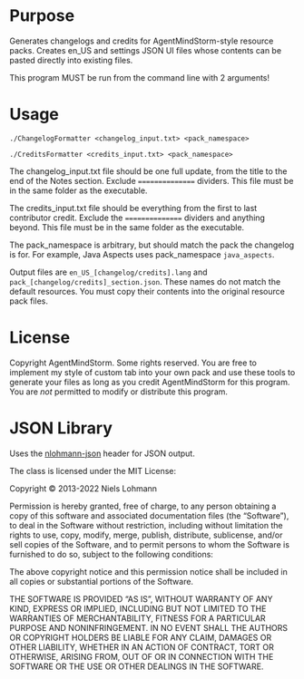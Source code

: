 
# Purpose
Generates changelogs and credits for AgentMindStorm-style resource packs. Creates en_US and settings JSON UI files whose contents can be pasted directly into existing files.

This program MUST be run from the command line with 2 arguments!

# Usage

    ./ChangelogFormatter <changelog_input.txt> <pack_namespace>

    ./CreditsFormatter <credits_input.txt> <pack_namespace>

The changelog_input.txt file should be one full update, from the title to the end of the Notes section. Exclude `==============` dividers. This file must be in the same folder as the executable.

The credits_input.txt file should be everything from the first to last contributor credit. Exclude the `==============` dividers and anything beyond. This file must be in the same folder as the executable.

The pack_namespace is arbitrary, but should match the pack the changelog is for. For example, Java Aspects uses pack_namespace `java_aspects`.

Output files are `en_US_[changelog/credits].lang` and `pack_[changelog/credits]_section.json`. These names do not match the default resources. You must copy their contents into the original resource pack files.

# License

Copyright AgentMindStorm. Some rights reserved. You are free to implement my style of custom tab into your own pack and use these tools to generate your files as long as you credit AgentMindStorm for this program. You are *not* permitted to modify or distribute this program.

# JSON Library

Uses the [nlohmann-json](https://github.com/nlohmann/json) header for JSON output.

The class is licensed under the MIT License:

Copyright © 2013-2022 Niels Lohmann

Permission is hereby granted, free of charge, to any person obtaining a copy of this software and associated documentation files (the “Software”), to deal in the Software without restriction, including without limitation the rights to use, copy, modify, merge, publish, distribute, sublicense, and/or sell copies of the Software, and to permit persons to whom the Software is furnished to do so, subject to the following conditions:

The above copyright notice and this permission notice shall be included in all copies or substantial portions of the Software.

THE SOFTWARE IS PROVIDED “AS IS”, WITHOUT WARRANTY OF ANY KIND, EXPRESS OR IMPLIED, INCLUDING BUT NOT LIMITED TO THE WARRANTIES OF MERCHANTABILITY, FITNESS FOR A PARTICULAR PURPOSE AND NONINFRINGEMENT. IN NO EVENT SHALL THE AUTHORS OR COPYRIGHT HOLDERS BE LIABLE FOR ANY CLAIM, DAMAGES OR OTHER LIABILITY, WHETHER IN AN ACTION OF CONTRACT, TORT OR OTHERWISE, ARISING FROM, OUT OF OR IN CONNECTION WITH THE SOFTWARE OR THE USE OR OTHER DEALINGS IN THE SOFTWARE.

